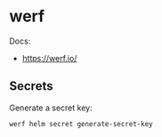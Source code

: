 # werf

Docs:

- https://werf.io/

## Secrets

Generate a secret key:

```sh
werf helm secret generate-secret-key
```
